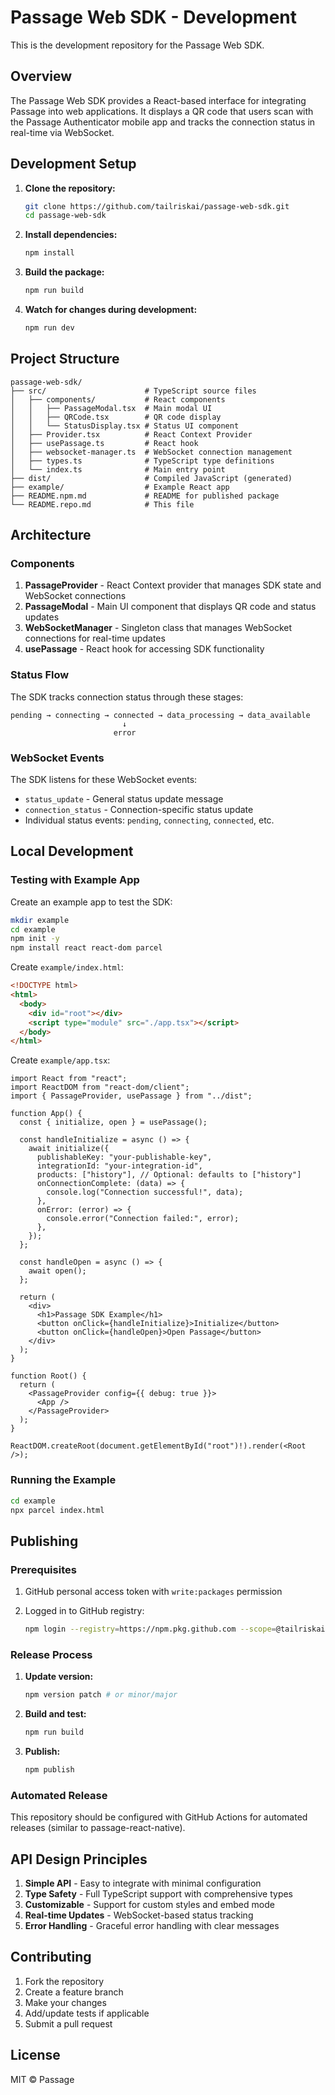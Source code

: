 # Passage Web SDK - Development

This is the development repository for the Passage Web SDK.

## Overview

The Passage Web SDK provides a React-based interface for integrating Passage into web applications. It displays a QR code that users scan with the Passage Authenticator mobile app and tracks the connection status in real-time via WebSocket.

## Development Setup

1. **Clone the repository:**

   ```bash
   git clone https://github.com/tailriskai/passage-web-sdk.git
   cd passage-web-sdk
   ```

2. **Install dependencies:**

   ```bash
   npm install
   ```

3. **Build the package:**

   ```bash
   npm run build
   ```

4. **Watch for changes during development:**

   ```bash
   npm run dev
   ```

## Project Structure

```
passage-web-sdk/
├── src/                      # TypeScript source files
│   ├── components/           # React components
│   │   ├── PassageModal.tsx  # Main modal UI
│   │   ├── QRCode.tsx        # QR code display
│   │   └── StatusDisplay.tsx # Status UI component
│   ├── Provider.tsx          # React Context Provider
│   ├── usePassage.ts         # React hook
│   ├── websocket-manager.ts  # WebSocket connection management
│   ├── types.ts              # TypeScript type definitions
│   └── index.ts              # Main entry point
├── dist/                     # Compiled JavaScript (generated)
├── example/                  # Example React app
├── README.npm.md             # README for published package
└── README.repo.md            # This file
```

## Architecture

### Components

1. **PassageProvider** - React Context provider that manages SDK state and WebSocket connections
2. **PassageModal** - Main UI component that displays QR code and status updates
3. **WebSocketManager** - Singleton class that manages WebSocket connections for real-time updates
4. **usePassage** - React hook for accessing SDK functionality

### Status Flow

The SDK tracks connection status through these stages:

```
pending → connecting → connected → data_processing → data_available
                         ↓
                       error
```

### WebSocket Events

The SDK listens for these WebSocket events:

- `status_update` - General status update message
- `connection_status` - Connection-specific status update
- Individual status events: `pending`, `connecting`, `connected`, etc.

## Local Development

### Testing with Example App

Create an example app to test the SDK:

```bash
mkdir example
cd example
npm init -y
npm install react react-dom parcel
```

Create `example/index.html`:

```html
<!DOCTYPE html>
<html>
  <body>
    <div id="root"></div>
    <script type="module" src="./app.tsx"></script>
  </body>
</html>
```

Create `example/app.tsx`:

```tsx
import React from "react";
import ReactDOM from "react-dom/client";
import { PassageProvider, usePassage } from "../dist";

function App() {
  const { initialize, open } = usePassage();

  const handleInitialize = async () => {
    await initialize({
      publishableKey: "your-publishable-key",
      integrationId: "your-integration-id",
      products: ["history"], // Optional: defaults to ["history"]
      onConnectionComplete: (data) => {
        console.log("Connection successful!", data);
      },
      onError: (error) => {
        console.error("Connection failed:", error);
      },
    });
  };

  const handleOpen = async () => {
    await open();
  };

  return (
    <div>
      <h1>Passage SDK Example</h1>
      <button onClick={handleInitialize}>Initialize</button>
      <button onClick={handleOpen}>Open Passage</button>
    </div>
  );
}

function Root() {
  return (
    <PassageProvider config={{ debug: true }}>
      <App />
    </PassageProvider>
  );
}

ReactDOM.createRoot(document.getElementById("root")!).render(<Root />);
```

### Running the Example

```bash
cd example
npx parcel index.html
```

## Publishing

### Prerequisites

1. GitHub personal access token with `write:packages` permission
2. Logged in to GitHub registry:

   ```bash
   npm login --registry=https://npm.pkg.github.com --scope=@tailriskai
   ```

### Release Process

1. **Update version:**

   ```bash
   npm version patch # or minor/major
   ```

2. **Build and test:**

   ```bash
   npm run build
   ```

3. **Publish:**

   ```bash
   npm publish
   ```

### Automated Release

This repository should be configured with GitHub Actions for automated releases (similar to passage-react-native).

## API Design Principles

1. **Simple API** - Easy to integrate with minimal configuration
2. **Type Safety** - Full TypeScript support with comprehensive types
3. **Customizable** - Support for custom styles and embed mode
4. **Real-time Updates** - WebSocket-based status tracking
5. **Error Handling** - Graceful error handling with clear messages

## Contributing

1. Fork the repository
2. Create a feature branch
3. Make your changes
4. Add/update tests if applicable
5. Submit a pull request

## License

MIT © Passage
